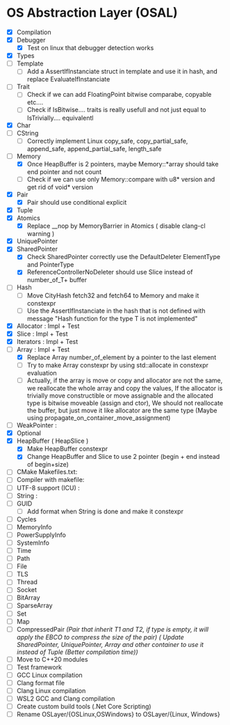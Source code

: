 # OS Abstraction Layer (OSAL)

- [x] Compilation
- [x] Debugger
  - [x] Test on linux that debugger detection works
- [x] Types
- [ ] Template
  - [ ] Add a AssertIfInstanciate<T> struct in template and use it in hash, and replace EvaluateIfInstanciate
- [ ] Trait
  - [ ] Check if we can add FloatingPoint bitwise comparabe, copyable etc....
  - [ ] Check if IsBitwise.... traits is really usefull and not just equal to IsTrivially.... equivalentl
- [x] Char
- [ ] CString
  - [ ] Correctly implement Linux copy_safe, copy_partial_safe, append_safe, append_partial_safe, length_safe
- [ ] Memory
  - [x] Once HeapBuffer is 2 pointers, maybe Memory::*array should take end pointer and not count 
  - [ ] Check if we can use only Memory::compare with u8* version and get rid of void* version
- [x] Pair
  - [x] Pair should use conditional explicit
- [x] Tuple
- [x] Atomics
  - [x] Replace __nop by MemoryBarrier in Atomics ( disable clang-cl warning )
- [x] UniquePointer
- [x] SharedPointer
  - [x] Check SharedPointer correctly use the DefaultDeleter ElementType and PointerType
  - [x] ReferenceControllerNoDeleter should use Slice instead of number_of_T+ buffer
- [ ] Hash
  - [ ] Move CityHash fetch32 and fetch64 to Memory and make it constexpr
  - [ ] Use the AssertIfInstanciate in the hash that is not defined with message "Hash function for the type T is not implemented"
- [x] Allocator : Impl + Test
- [x] Slice : Impl + Test
- [x] Iterators : Impl + Test
- [ ] Array : Impl + Test
  - [x] Replace Array number_of_element by a pointer to the last element
  - [ ] Try to make Array constexpr by using std::allocate in constexpr evaluation
  - [ ] Actually, if the array is move or copy and allocator are not the same, we reallocate the whole array and copy the values, If the allocator is trivially move constructible or move assignable and the allocated type is bitwise moveable
        (assign and ctor), We should not reallocate the buffer, but just move it like allocator are the same type (Maybe using propagate_on_container_move_assignment)
- [ ] WeakPointer :
- [x] Optional
- [x] HeapBuffer ( HeapSlice )
  - [x] Make HeapBuffer constexpr
  - [x] Change HeapBuffer and Slice to use 2 pointer (begin + end instead of begin+size)
- [ ] CMake Makefiles.txt:
- [ ] Compiler with makefile:
- [ ] UTF-8 support (ICU) :
- [ ] String :
- [ ] GUID
  - [ ] Add format when String is done and make it constexpr
- [ ] Cycles
- [ ] MemoryInfo
- [ ] PowerSupplyInfo
- [ ] SystemInfo
- [ ] Time
- [ ] Path
- [ ] File
- [ ] TLS
- [ ] Thread
- [ ] Socket
- [ ] BitArray
- [ ] SparseArray
- [ ] Set
- [ ] Map
- [ ] CompressedPair *(Pair that inherit T1 and T2, if type is empty, it will apply the EBCO to compress the size of the pair) ( Update SharedPointer, UniquePointer, Array and other container to use it instead of Tuple (Better compilation time))*
- [ ] Move to C++20 modules
- [ ] Test framework
- [ ] GCC Linux compilation
- [ ] Clang format file
- [ ] Clang Linux compilation
- [ ] WSL2 GCC and Clang compilation
- [ ] Create custom build tools (.Net Core Scripting)
- [ ] Rename OSLayer/{OSLinux,OSWindows} to OSLayer/{Linux, Windows}
